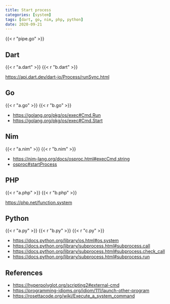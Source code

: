 ```yaml
---
title: Start process
categories: [system]
tags: [dart, go, nim, php, python]
date: 2020-09-21
---
```


{{< r "pipe.go" >}}

## Dart

{{< r "a.dart" >}}
{{< r "b.dart" >}}

<https://api.dart.dev/dart-io/Process/runSync.html>

## Go

{{< r "a.go" >}}
{{< r "b.go" >}}

- <https://golang.org/pkg/os/exec#Cmd.Run>
- <https://golang.org/pkg/os/exec#Cmd.Start>

## Nim

{{< r "a.nim" >}}
{{< r "b.nim" >}}

- <https://nim-lang.org/docs/osproc.html#execCmd,string>
- [osproc#startProcess](//nim-lang.org/docs/osproc.html#startProcess,string,string,openArray[string],StringTableRef,set[ProcessOption])

## PHP

{{< r "a.php" >}}
{{< r "b.php" >}}

<https://php.net/function.system>

## Python

{{< r "a.py" >}}
{{< r "b.py" >}}
{{< r "c.py" >}}

- <https://docs.python.org/library/os.html#os.system>
- <https://docs.python.org/library/subprocess.html#subprocess.call>
- <https://docs.python.org/library/subprocess.html#subprocess.check_call>
- <https://docs.python.org/library/subprocess.html#subprocess.run>

## References

- <https://hyperpolyglot.org/scripting2#external-cmd>
- <https://programming-idioms.org/idiom/111/launch-other-program>
- <https://rosettacode.org/wiki/Execute_a_system_command>

